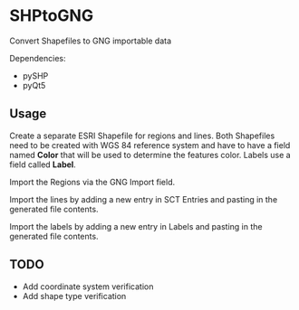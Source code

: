 # SHPtoGNG
Convert Shapefiles to GNG importable data

Dependencies:
- pySHP
- pyQt5

## Usage
Create a separate ESRI Shapefile for regions and lines. Both Shapefiles need to be created with WGS 84 reference system and have to have a field named **Color** that will be used to determine the features color. Labels use a field called **Label**.

Import the Regions via the GNG Import field.

Import the lines by adding a new entry in SCT Entries and pasting in the generated file contents.

Import the labels by adding a new entry in Labels and pasting in the generated file contents.

## TODO
- Add coordinate system verification
- Add shape type verification